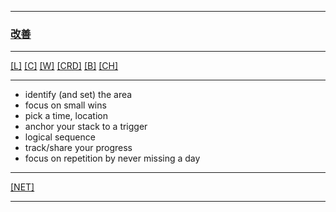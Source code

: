 
---

### [改善](https://en.wikipedia.org/wiki/Kaizen)

---

[[L]](https://github.com/ttltrk/ELSE/blob/master/LAN/ENG/LAN.MD)
[[C]](https://github.com/ttltrk/PRG/blob/master/CODING.MD)
[[W]](https://github.com/ttltrk/ELSE/blob/master/PWR/PWR.MD)
[[CRD]](https://github.com/ttltrk/ELSE/blob/master/CRD/DIV/CRD.MD)
[[B]](https://github.com/ttltrk/BKS/blob/master/README.MD)
[[CH]](https://github.com/ttltrk/ELSE/blob/master/CHESS/CHESS.MD) 

---

* identify (and set) the area
* focus on small wins 
* pick a time, location
* anchor your stack to a trigger
* logical sequence
* track/share your progress
* focus on repetition by never missing a day

---

[[NET]](http://ttltrk.net/)

---
